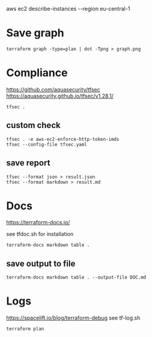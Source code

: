 aws ec2 describe-instances --region eu-central-1

# Save graph
    terraform graph -type=plan | dot -Tpng > graph.png

# Compliance
https://github.com/aquasecurity/tfsec
https://aquasecurity.github.io/tfsec/v1.28.1/

    tfsec .

## custom check
    tfsec . -e aws-ec2-enforce-http-token-imds
    tfsec --config-file tfsec.yaml

## save report
    tfsec --format json > result.json
    tfsec --format markdown > result.md

# Docs
https://terraform-docs.io/

see tfdoc.sh for installation

    terraform-docs markdown table .

## save output to file
    terraform-docs markdown table . --output-file DOC.md

# Logs
https://spacelift.io/blog/terraform-debug
see tf-log.sh

    terraform plan